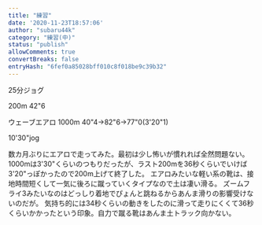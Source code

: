```yaml
---
title: "練習"
date: '2020-11-23T18:57:06'
author: "subaru44k"
category: "練習(中)"
status: "publish"
allowComments: true
convertBreaks: false
entryHash: "6fef0a85028bff010c8f018be9c39b32"
---
```

25分ジョグ

200m
42"6

ウェーブエアロ
1000m
40"4→82"6→77"0(3'20"1)

10'30"jog

数カ月ぶりにエアロで走ってみた。最初は少し怖いが慣れれば全然問題ない。
1000mは3'30"くらいのつもりだったが、ラスト200mを36秒くらいでいけば3'20"っぽかったので200m上げて終了した。
エアロみたいな軽い系の靴は、接地時間短くして一気に後ろに蹴っていくタイプなので土は凄い滑る。
ズームフライ3みたいなのはどっしり着地でぴょんと跳ねるからあんま滑りの影響受けないのだが。
気持ち的には34秒くらいの動きをしたのに滑って走りにくくて36秒くらいかかったという印象。自力で蹴る靴はあんま土トラック向かない。
